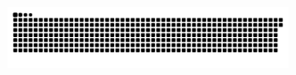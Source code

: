 

<img src="https://raw.githubusercontent.com/Mythizm/Mythizm/output/snake.svg" alt="Snake animation" />
